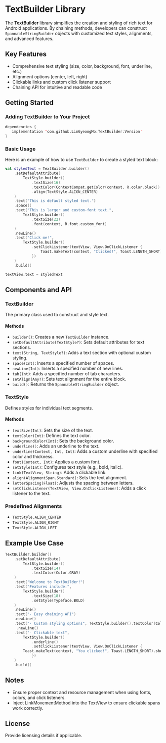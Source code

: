 # TextBuilder Library
The **TextBuilder** library simplifies the creation and styling of rich text for Android applications. By chaining methods, developers can construct `SpannableStringBuilder` objects with customized text styles, alignments, and advanced features.

## Key Features

- Comprehensive text styling (size, color, background, font, underline, etc.)
- Alignment options (center, left, right)
- Clickable links and custom click listener support
- Chaining API for intuitive and readable code

## Getting Started

### Adding TextBuilder to Your Project
```kotlin
dependencies {
   implementation 'com.github.LimGyeongMo:TextBuilder:Version'
}
```
### Basic Usage

Here is an example of how to use `TextBuilder` to create a styled text block:

```kotlin
val styledText = TextBuilder.builder()
    .setDefaultAttribute(
        TextStyle.builder()
            .textSize(16)
            .textColor(ContextCompat.getColor(context, R.color.black))
            .align(TextStyle.ALIGN_CENTER)
    )
    .text("This is default styled text.")
    .space()
    .text("This is larger and custom-font text.",
        TextStyle.builder()
            .textSize(22)
            .font(context, R.font.custom_font)
    )
    .newLine()
    .text("Click me!",
        TextStyle.builder()
            .setClickListener(textView, View.OnClickListener {
                Toast.makeText(context, "Clicked!", Toast.LENGTH_SHORT).show()
            })
    )
    .build()

textView.text = styledText
```

## Components and API

### TextBuilder

The primary class used to construct and style text.

#### Methods

- `builder()`: Creates a new `TextBuilder` instance.
- `setDefaultAttribute(TextStyle?)`: Sets default attributes for text sections.
- `text(String, TextStyle?)`: Adds a text section with optional custom styling.
- `space(Int)`: Inserts a specified number of spaces.
- `newLine(Int)`: Inserts a specified number of new lines.
- `tab(Int)`: Adds a specified number of tab characters.
- `setAlign(Any?)`: Sets text alignment for the entire block.
- `build()`: Returns the `SpannableStringBuilder` object.

### TextStyle

Defines styles for individual text segments.

#### Methods

- `textSize(Int)`: Sets the size of the text.
- `textColor(Int)`: Defines the text color.
- `backgroundColor(Int)`: Sets the background color.
- `underline()`: Adds an underline to the text.
- `underline(Context, Int, Int)`: Adds a custom underline with specified color and thickness.
- `font(Context, Int)`: Applies a custom font.
- `setStyle(Int)`: Configures text style (e.g., bold, italic).
- `link(TextView, String)`: Adds a clickable link.
- `align(AlignmentSpan.Standard)`: Sets the text alignment.
- `letterSpacing(Float)`: Adjusts the spacing between letters.
- `setClickListener(TextView, View.OnClickListener)`: Adds a click listener to the text.

### Predefined Alignments

- `TextStyle.ALIGN_CENTER`
- `TextStyle.ALIGN_RIGHT`
- `TextStyle.ALIGN_LEFT`

## Example Use Case

```kotlin
TextBuilder.builder()
    .setDefaultAttribute(
        TextStyle.builder()
            .textSize(14)
            .textColor(Color.GRAY)
    )
    .text("Welcome to TextBuilder!")
    .text("Features include:",
        TextStyle.builder()
            .textSize(18)
            .setStyle(Typeface.BOLD)
    )
    .newLine()
    .text("- Easy chaining API")
    .newLine()  
    .text("- Custom styling options", TextStyle.builder().textColor(Color.BLUE))
     .newLine()  
    .text("- Clickable text",
        TextStyle.builder()
            .underline()
            .setClickListener(textView, View.OnClickListener {
        Toast.makeText(context, "You clicked!", Toast.LENGTH_SHORT).show()
            })
    )
    .build()
```

## Notes

- Ensure proper context and resource management when using fonts, colors, and click listeners.
- Inject LinkMovementMethod into the TextView to ensure clickable spans work correctly.

## License

Provide licensing details if applicable.

